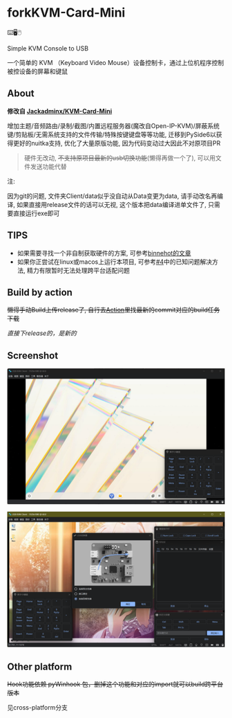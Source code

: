 # forkKVM-Card-Mini

⌨️🖥️🖱️

Simple KVM Console to USB

一个简单的 KVM （Keyboard Video Mouse）设备控制卡，通过上位机程序控制被控设备的屏幕和键鼠

## About

**修改自 [Jackadminx/KVM-Card-Mini](https://github.com/Jackadminx/KVM-Card-Mini)**

增加主题/音频路由/录制/截图/内置远程服务器(魔改自Open-IP-KVM)/屏蔽系统键/剪贴板/无需系统支持的文件传输/特殊按键键盘等等功能, 迁移到PySide6以获得更好的nuitka支持, 优化了大量原版功能, 因为代码变动过大因此不对原项目PR

> 硬件无改动, ~~不支持原项目最新的usb切换功能~~(懒得再做一个了), 可以用文件发送功能代替

注:

因为git的问题, 文件夹Client/data似乎没自动从Data变更为data, 请手动改名再编译, 如果直接用release文件的话可以无视, 这个版本把data编译进单文件了, 只需要直接运行exe即可

## TIPS

- 如果需要寻找一个非自制获取硬件的方案, 可参考[binnehot的文章](https://github.com/binnehot/KVM_over_USB_Q05)
- 如果你正尝试在linux或macos上运行本项目, 可参考[#4](https://github.com/ElluIFX/KVM-Card-Mini-PySide6/issues/4)中的已知问题解决方法, 精力有限暂时无法处理跨平台适配问题

## Build by action

~~懒得手动Build上传release了, 自行去[Action](https://github.com/ElluIFX/KVM-Card-Mini-PySide6/actions)里找最新的commit对应的build任务下载~~

*直接下release的，是新的*

## Screenshot 

![Screenshot1](./Docs/Images/Screenshot1.png)

![Screenshot1](./Docs/Images/Screenshot2.png)


## Other platform

~~Hook功能依赖 pyWinhook 包，删掉这个功能和对应的import就可以build跨平台版本~~

见cross-platform分支
